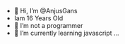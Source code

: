 - 👋 Hi, I’m @AnjusGans
- Iam 16 Years Old
- 👀 I’m not a programmer 
- 🌱 I’m currently learning javascript ...

<!---
AnjusGans/AnjusGans is a ✨ special ✨ repository because its `README.md` (this file) appears on your GitHub profile.
You can click the Preview link to take a look at your changes.
--->
